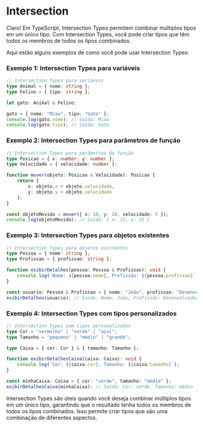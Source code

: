 # Intersection

Claro! Em TypeScript, Intersection Types permitem combinar múltiplos tipos em um único tipo. Com Intersection Types, você pode criar tipos que têm todos os membros de todos os tipos combinados.

Aqui estão alguns exemplos de como você pode usar Intersection Types:

### Exemplo 1: Intersection Types para variáveis

```typescript
// Intersection Types para variáveis
type Animal = { nome: string };
type Felino = { tipo: string };

let gato: Animal & Felino;

gato = { nome: "Miau", tipo: "Gato" };
console.log(gato.nome); // Saída: Miau
console.log(gato.tipo); // Saída: Gato
```

### Exemplo 2: Intersection Types para parâmetros de função

```typescript
// Intersection Types para parâmetros de função
type Posicao = { x: number; y: number };
type Velocidade = { velocidade: number };

function mover(objeto: Posicao & Velocidade): Posicao {
    return {
        x: objeto.x + objeto.velocidade,
        y: objeto.y + objeto.velocidade
    };
}

const objetoMovido = mover({ x: 10, y: 20, velocidade: 5 });
console.log(objetoMovido); // Saída: { x: 15, y: 25 }
```

### Exemplo 3: Intersection Types para objetos existentes

```typescript
// Intersection Types para objetos existentes
type Pessoa = { nome: string };
type Profissao = { profissao: string };

function exibirDetalhes(pessoa: Pessoa & Profissao): void {
    console.log(`Nome: ${pessoa.nome}, Profissão: ${pessoa.profissao}`);
}

const usuario: Pessoa & Profissao = { nome: "João", profissao: "Desenvolvedor" };
exibirDetalhes(usuario); // Saída: Nome: João, Profissão: Desenvolvedor
```

### Exemplo 4: Intersection Types com tipos personalizados

```typescript
// Intersection Types com tipos personalizados
type Cor = "vermelho" | "verde" | "azul";
type Tamanho = "pequeno" | "médio" | "grande";

type Caixa = { cor: Cor } & { tamanho: Tamanho };

function exibirDetalhesCaixa(caixa: Caixa): void {
    console.log(`Cor: ${caixa.cor}, Tamanho: ${caixa.tamanho}`);
}

const minhaCaixa: Caixa = { cor: "verde", tamanho: "médio" };
exibirDetalhesCaixa(minhaCaixa); // Saída: Cor: verde, Tamanho: médio
```

Intersection Types são úteis quando você deseja combinar múltiplos tipos em um único tipo, garantindo que o resultado tenha todos os membros de todos os tipos combinados. Isso permite criar tipos que são uma combinação de diferentes aspectos.